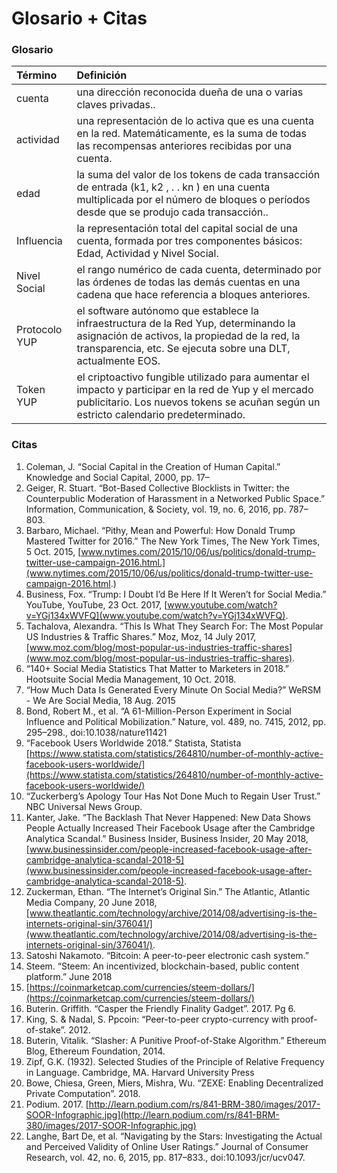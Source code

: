 # Glosario + Citas

### Glosario

| Término | Definición |
| :--- | :--- |
| cuenta | una dirección reconocida dueña de una o varias claves privadas.. |
| actividad | una representación de lo activa que es una cuenta en la red. Matemáticamente, es la suma de todas las recompensas anteriores recibidas por una cuenta. |
| edad | la suma del valor de los tokens de cada transacción de entrada \(k1, k2 , . . kn \) en una cuenta multiplicada por el número de bloques o períodos desde que se produjo cada transacción.. |
| Influencia | la representación total del capital social de una cuenta, formada por tres componentes básicos: Edad, Actividad y Nivel Social. |
| Nivel Social | el rango numérico de cada cuenta, determinado por las órdenes de todas las demás cuentas en una cadena que hace referencia a bloques anteriores. |
| Protocolo  YUP | el software autónomo que establece la infraestructura de la Red Yup, determinando la asignación de activos, la propiedad de la red, la transparencia, etc. Se ejecuta sobre una DLT, actualmente EOS. |
| Token YUP | el criptoactivo fungible utilizado para aumentar el impacto y participar en la red de Yup y el mercado publicitario. Los nuevos tokens se acuñan según un estricto calendario predeterminado. |

### Citas

1. Coleman, J. “Social Capital in the Creation of Human Capital.” Knowledge and Social Capital, 2000, pp. 17–
2. Geiger, R. Stuart. “Bot-Based Collective Blocklists in Twitter: the Counterpublic Moderation of Harassment in a Networked Public Space.” Information, Communication, & Society, vol. 19, no. 6, 2016, pp. 787–803.
3.  Barbaro, Michael. “Pithy, Mean and Powerful: How Donald Trump Mastered Twitter for 2016.” The New York Times, The New York Times, 5 Oct. 2015, [www.nytimes.com/2015/10/06/us/politics/donald-trump-twitter-use-campaign-2016.html.](www.nytimes.com/2015/10/06/us/politics/donald-trump-twitter-use-campaign-2016.html.)
4. Business, Fox. “Trump: I Doubt I’d Be Here If It Weren’t for Social Media.” YouTube, YouTube, 23 Oct. 2017, [www.youtube.com/watch?v=YGj134xWVFQ](www.youtube.com/watch?v=YGj134xWVFQ).
5. Tachalova, Alexandra. “This Is What They Search For: The Most Popular US Industries & Traffic Shares.” Moz, Moz, 14 July 2017, [www.moz.com/blog/most-popular-us-industries-traffic-shares](www.moz.com/blog/most-popular-us-industries-traffic-shares).
6. “140+ Social Media Statistics That Matter to Marketers in 2018.” Hootsuite Social Media Management, 10 Oct. 2018.
7. “How Much Data Is Generated Every Minute On Social Media?” WeRSM - We Are Social Media, 18 Aug. 2015
8. Bond, Robert M., et al. “A 61-Million-Person Experiment in Social Influence and Political Mobilization.” Nature, vol. 489, no. 7415, 2012, pp. 295–298., doi:10.1038/nature11421
9. “Facebook Users Worldwide 2018.” Statista, Statista [https://www.statista.com/statistics/264810/number-of-monthly-active-facebook-users-worldwide/](https://www.statista.com/statistics/264810/number-of-monthly-active-facebook-users-worldwide/)
10. “Zuckerberg’s Apology Tour Has Not Done Much to Regain User Trust.” NBC Universal News Group.
11. Kanter, Jake. “The Backlash That Never Happened: New Data Shows People Actually Increased Their Facebook Usage after the Cambridge Analytica Scandal.” Business Insider, Business Insider, 20 May 2018, [www.businessinsider.com/people-increased-facebook-usage-after-cambridge-analytica-scandal-2018-5](www.businessinsider.com/people-increased-facebook-usage-after-cambridge-analytica-scandal-2018-5).
12. Zuckerman, Ethan. “The Internet’s Original Sin.” The Atlantic, Atlantic Media Company, 20 June 2018, [www.theatlantic.com/technology/archive/2014/08/advertising-is-the-internets-original-sin/376041/](www.theatlantic.com/technology/archive/2014/08/advertising-is-the-internets-original-sin/376041/).
13. Satoshi Nakamoto. “Bitcoin: A peer-to-peer electronic cash system.”
14. Steem. “Steem: An incentivized, blockchain-based, public content platform.” June 2018
15. [https://coinmarketcap.com/currencies/steem-dollars/](https://coinmarketcap.com/currencies/steem-dollars/)
16. Buterin. Griffith. “Casper the Friendly Finality Gadget”. 2017. Pg 6.
17. King, S. & Nadal, S. Ppcoin: “Peer-to-peer crypto-currency with proof-of-stake”. 2012.
18. Buterin, Vitalik. “Slasher: A Punitive Proof-of-Stake Algorithm.” Ethereum Blog, Ethereum Foundation, 2014.
19. Zipf, G.K. \(1932\). Selected Studies of the Principle of Relative Frequency in Language. Cambridge, MA. Harvard University Press
20. Bowe, Chiesa, Green, Miers, Mishra, Wu. “ZEXE: Enabling Decentralized Private Computation”. 2018.
21. Podium. 2017. [http://learn.podium.com/rs/841-BRM-380/images/2017-SOOR-Infographic.jpg](http://learn.podium.com/rs/841-BRM-380/images/2017-SOOR-Infographic.jpg)
22. Langhe, Bart De, et al. “Navigating by the Stars: Investigating the Actual and Perceived Validity of Online User Ratings.” Journal of Consumer Research, vol. 42, no. 6, 2015, pp. 817–833., doi:10.1093/jcr/ucv047.

